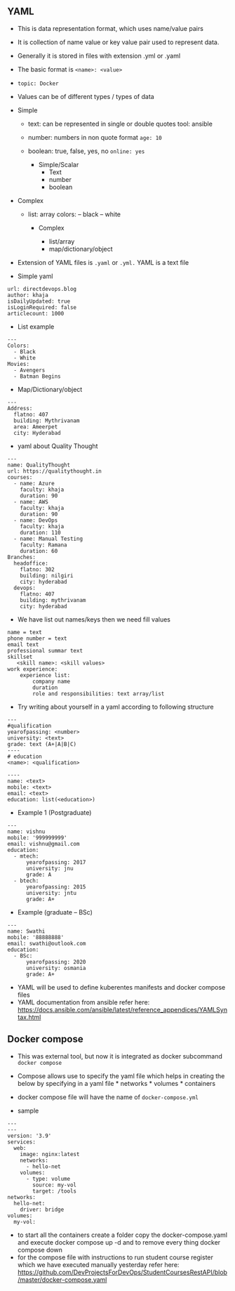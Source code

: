 ## YAML

* This is data representation format, which uses name/value pairs
* It is collection of name value or key value pair used to represent data.
* Generally it is stored in files with extension .yml or .yaml

* The basic format is `<name>: <value>`
* `topic: Docker`

*  Values can be of different types / types of data

* Simple
     * text: can be represented in single or double quotes tool: ansible
     * number: numbers in non quote format `age: 10`
     * boolean: true, false, yes, no `online: yes`   
  
       * Simple/Scalar
           * Text
           * number
           * boolean

* Complex
     
     * list: array
       colors:
         – black
         – white
     
       * Complex
        
           * list/array
           * map/dictionary/object

* Extension of YAML files is `.yaml` or `.yml.` YAML is a text file
* Simple yaml 

```
url: directdevops.blog
author: khaja
isDailyUpdated: true
isLoginRequired: false
articlecount: 1000
```

* List example

```
---
Colors:
  - Black
  - White
Movies:
  - Avengers
  - Batman Begins

```

* Map/Dictionary/object

```
---
Address:
  flatno: 407
  building: Mythrivanam
  area: Ameerpet
  city: Hyderabad
```

* yaml about Quality Thought

```
---
name: QualityThought
url: https://qualitythought.in
courses:
  - name: Azure
    faculty: khaja
    duration: 90
  - name: AWS
    faculty: khaja
    duration: 90
  - name: DevOps
    faculty: khaja
    duration: 110
  - name: Manual Testing
    faculty: Ramana
    duration: 60
Branches:
  headoffice:
    flatno: 302
    building: nilgiri
    city: hyderabad
  devops:
    flatno: 407
    building: mythrivanam
    city: hyderabad
```

* We have list out names/keys then we need fill values
  
```
name = text
phone number = text
email text
professional summar text
skillset
   <skill name>: <skill values>
work experience: 
    experience list:
        company name
        duration
        role and responsibilities: text array/list

```


* Try writing about yourself in a yaml according to following structure

```
---
#qualification
yearofpassing: <number>
university: <text>
grade: text (A+|A|B|C)
----
# education
<name>: <qualification>

----
name: <text>
mobile: <text>
email: <text>
education: list(<education>)
```

* Example 1 (Postgraduate)

```
---
name: vishnu
mobile: '999999999'
email: vishnu@gmail.com
education:
  - mtech:
      yearofpassing: 2017
      university: jnu
      grade: A
  - btech:
      yearofpassing: 2015
      university: jntu
      grade: A+
```

* Example (graduate – BSc)

```
---
name: Swathi
mobile: '88888888'
email: swathi@outlook.com
education:
  - BSc:
      yearofpassing: 2020
      university: osmania
      grade: A+
```

* YAML will be used to define kuberentes manifests and docker compose files
* YAML documentation from ansible refer here: https://docs.ansible.com/ansible/latest/reference_appendices/YAMLSyntax.html

## Docker compose 

* This was external tool, but now it is integrated as docker subcommand `docker compose`
* Compose allows use to specify the yaml file which helps in creating the below by specifying in a yaml file
       * networks
       * volumes
       * containers
 
* docker compose file will have the name of `docker-compose.yml`
* sample
```
---
---
version: '3.9'
services:
  web:
    image: nginx:latest
    networks:
      - hello-net
    volumes:
      - type: volume
        source: my-vol
        target: /tools
networks:
  hello-net:
    driver: bridge
volumes:
  my-vol:

```
* to start all the containers create a folder copy the docker-compose.yaml and execute docker compose up -d and to remove every thing docker compose down
* for the compose file with instructions to run student course register which we have executed manually yesterday
refer here: https://github.com/DevProjectsForDevOps/StudentCoursesRestAPI/blob/master/docker-compose.yaml